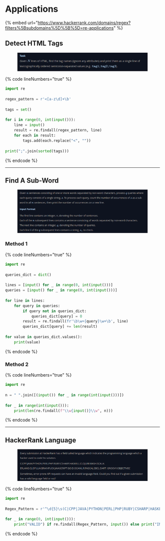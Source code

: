 # Applications

{% embed url="https://www.hackerrank.com/domains/regex?filters%5Bsubdomains%5D%5B%5D=re-applications" %}

## Detect HTML Tags

<figure><img src="../.gitbook/assets/image (10).png" alt=""><figcaption></figcaption></figure>

{% code lineNumbers="true" %}
```python
import re

regex_pattern = r'<[a-z\d]+\b'

tags = set()

for i in range(0, int(input())):
    line = input()
    result = re.findall(regex_pattern, line)
    for each in result:
        tags.add(each.replace("<", ""))
    
print(";".join(sorted(tags)))
```
{% endcode %}

***

## Find A Sub-Word

<figure><img src="../.gitbook/assets/image (12).png" alt=""><figcaption></figcaption></figure>

### Method 1

{% code lineNumbers="true" %}
```python
import re

queries_dict = dict()

lines = [input() for _ in range(0, int(input()))]
queries = [input() for _ in range(0, int(input()))]

for line in lines:
    for query in queries:
        if query not in queries_dict:
            queries_dict[query] = 0
        result = re.findall(fr'\b\w+{query}\w+\b', line)
        queries_dict[query] += len(result)
      
for value in queries_dict.values():
    print(value)
```
{% endcode %}

### Method 2

{% code lineNumbers="true" %}
```python
import re

n = " ".join([(input()) for _ in range(int(input()))])

for _ in range(int(input())):
    print(len(re.findall(f"\\w{input()}\\w", n)))
```
{% endcode %}

***

## HackerRank Language

<figure><img src="../.gitbook/assets/image (9).png" alt=""><figcaption></figcaption></figure>

{% code lineNumbers="true" %}
```python
import re

Regex_Pattern = r'^\d{5}\s(C|CPP|JAVA|PYTHON|PERL|PHP|RUBY|CSHARP|HASKELL|CLOJURE|BASH|SCALA|ERLANG|CLISP|LUA|BRAINFUCK|JAVASCRIPT|GO|D|OCAML|R|PASCAL|SBCL|DART|GROOVY|OBJECTIVEC)$'

for _ in range(0, int(input())):
    print("VALID") if re.findall(Regex_Pattern, input()) else print("INVALID")
```
{% endcode %}
